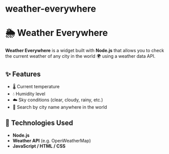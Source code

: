 # weather-everywhere

# 🌦️ Weather Everywhere

**Weather Everywhere** is a widget built with **Node.js** that allows you to check the current weather of any city in the world 🌍 using a weather data API.  

## ✨ Features
- 🌡️ Current temperature  
- 💧 Humidity level  
- ☁️ Sky conditions (clear, cloudy, rainy, etc.)  
- 📍 Search by city name anywhere in the world  

## 🔧 Technologies Used
- **Node.js**  
- **Weather API** (e.g. OpenWeatherMap)  
- **JavaScript / HTML / CSS**  
